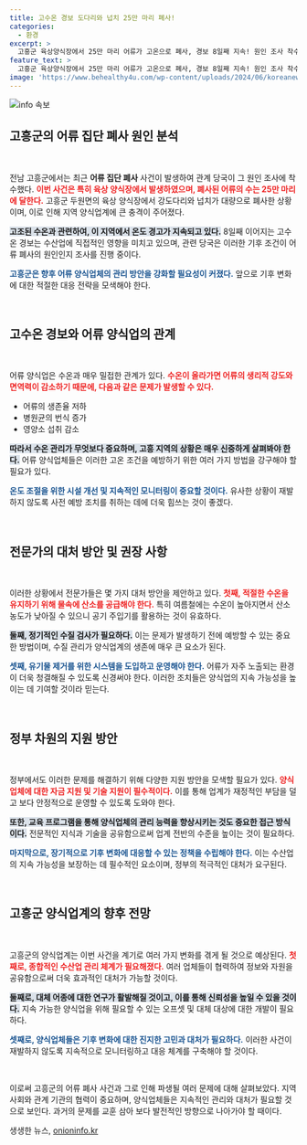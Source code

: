 ```yaml
---
title: 고수온 경보 도다리와 넙치 25만 마리 폐사!
categories:
  - 환경
excerpt: >
  고흥군 육상양식장에서 25만 마리 어류가 고온으로 폐사, 경보 8일째 지속! 원인 조사 착수, 발생 원인은 무엇일까? 클릭해서 자세히 알아보세요!
feature_text: >
  고흥군 육상양식장에서 25만 마리 어류가 고온으로 폐사, 경보 8일째 지속! 원인 조사 착수, 발생 원인은 무엇일까? 클릭해서 자세히 알아보세요!
image: 'https://www.behealthy4u.com/wp-content/uploads/2024/06/koreanews.jpg'
---
```


<p><img src="https://www.behealthy4u.com/wp-content/uploads/2024/06/koreanews.jpg" alt="info 속보" /></p>

<h2 data-ke-size="size26">고흥군의 어류 집단 폐사 원인 분석</h2>

<p data-ke-size="size16">&nbsp;</p>

<p>전남 고흥군에서는 최근 <strong>어류 집단 폐사</strong> 사건이 발생하여 관계 당국이 그 원인 조사에 착수했다. <b><span style="color: #ee2323;">이번 사건은 특히 육상 양식장에서 발생하였으며, 폐사된 어류의 수는 <strong>25만 마리</strong>에 달한다.</span></b> 고흥군 두원면의 육상 양식장에서 강도다리와 넙치가 대량으로 폐사한 상황이며, 이로 인해 지역 양식업계에 큰 충격이 주어졌다. </p>

<p><b><span style="background-color: #21538527;">고조된 수온과 관련하여, 이 지역에서 온도 경고가 지속되고 있다.</span></b> 8일째 이어지는 고수온 경보는 수산업에 직접적인 영향을 미치고 있으며, 관련 당국은 이러한 기후 조건이 어류 폐사의 원인인지 조사를 진행 중이다. </p>

<p><b><span style="color: #1a5490;">고흥군은 향후 어류 양식업체의 관리 방안을 강화할 필요성이 커졌다.</span></b> 앞으로 기후 변화에 대한 적절한 대응 전략을 모색해야 한다.</p>

<p data-ke-size="size16">&nbsp;</p>

<h2 data-ke-size="size26">고수온 경보와 어류 양식업의 관계</h2>

<p data-ke-size="size16">&nbsp;</p>

<p>어류 양식업은 수온과 매우 밀접한 관계가 있다. <b><span style="color: #ee2323;">수온이 올라가면 어류의 생리적 강도와 면역력이 감소하기 때문에, 다음과 같은 문제가 발생할 수 있다.</span></b></p>

<ul>
  <li>어류의 생존율 저하</li>
  <li>병원균의 번식 증가</li>
  <li>영양소 섭취 감소</li>
</ul>

<p><b><span style="background-color: #21538527;">따라서 수온 관리가 무엇보다 중요하며, 고흥 지역의 상황은 매우 신중하게 살펴봐야 한다.</span></b> 어류 양식업체들은 이러한 고온 조건을 예방하기 위한 여러 가지 방법을 강구해야 할 필요가 있다. </p>

<p><b><span style="color: #1a5490;">온도 조절을 위한 시설 개선 및 지속적인 모니터링이 중요할 것이다.</span></b> 유사한 상황이 재발하지 않도록 사전 예방 조치를 취하는 데에 더욱 힘쓰는 것이 좋겠다.</p>

<p data-ke-size="size16">&nbsp;</p>

<h2 data-ke-size="size26">전문가의 대처 방안 및 권장 사항</h2>

<p data-ke-size="size16">&nbsp;</p>

<p>이러한 상황에서 전문가들은 몇 가지 대처 방안을 제안하고 있다. <b><span style="color: #ee2323;">첫째, 적절한 수온을 유지하기 위해 물속에 산소를 공급해야 한다.</span></b> 특히 여름철에는 수온이 높아지면서 산소 농도가 낮아질 수 있으니 공기 주입기를 활용하는 것이 유효하다.</p>

<p><b><span style="background-color: #21538527;">둘째, 정기적인 수질 검사가 필요하다.</span></b> 이는 문제가 발생하기 전에 예방할 수 있는 중요한 방법이며, 수질 관리가 양식업계의 생존에 매우 큰 요소가 된다. </p>

<p><b><span style="color: #1a5490;">셋째, 유기물 제거를 위한 시스템을 도입하고 운영해야 한다.</span></b> 어류가 자주 노출되는 환경이 더욱 청결해질 수 있도록 신경써야 한다. 이러한 조치들은 양식업의 지속 가능성을 높이는 데 기여할 것이라 믿는다. </p>

<p data-ke-size="size16">&nbsp;</p>

<h2 data-ke-size="size26">정부 차원의 지원 방안</h2>

<p data-ke-size="size16">&nbsp;</p>

<p>정부에서도 이러한 문제를 해결하기 위해 다양한 지원 방안을 모색할 필요가 있다. <b><span style="color: #ee2323;">양식업체에 대한 자금 지원 및 기술 지원이 필수적이다.</span></b> 이를 통해 업계가 재정적인 부담을 덜고 보다 안정적으로 운영할 수 있도록 도와야 한다.</p>

<p><b><span style="background-color: #21538527;">또한, 교육 프로그램을 통해 양식업체의 관리 능력을 향상시키는 것도 중요한 접근 방식이다.</span></b> 전문적인 지식과 기술을 공유함으로써 업계 전반의 수준을 높이는 것이 필요하다.</p>

<p><b><span style="color: #1a5490;">마지막으로, 장기적으로 기후 변화에 대응할 수 있는 정책을 수립해야 한다.</span></b> 이는 수산업의 지속 가능성을 보장하는 데 필수적인 요소이며, 정부의 적극적인 대처가 요구된다.</p>

<p data-ke-size="size16">&nbsp;</p>

<h2 data-ke-size="size26">고흥군 양식업계의 향후 전망</h2>

<p data-ke-size="size16">&nbsp;</p>

<p>고흥군의 양식업계는 이번 사건을 계기로 여러 가지 변화를 겪게 될 것으로 예상된다. <b><span style="color: #ee2323;">첫째로, 종합적인 수산업 관리 체계가 필요해졌다.</span></b> 여러 업체들이 협력하여 정보와 자원을 공유함으로써 더욱 효과적인 대처가 가능할 것이다.</p>

<p><b><span style="background-color: #21538527;">둘째로, 대체 어종에 대한 연구가 활발해질 것이고, 이를 통해 신뢰성을 높일 수 있을 것이다.</span></b> 지속 가능한 양식업을 위해 필요할 수 있는 오프셋 및 대체 대상에 대한 개발이 필요하다.</p>

<p><b><span style="color: #1a5490;">셋째로, 양식업체들은 기후 변화에 대한 진지한 고민과 대처가 필요하다.</span></b> 이러한 사건이 재발하지 않도록 지속적으로 모니터링하고 대응 체계를 구축해야 할 것이다.</p>

<p data-ke-size="size16">&nbsp;</p>

<p>이로써 고흥군의 어류 폐사 사건과 그로 인해 파생될 여러 문제에 대해 살펴보았다. 지역 사회와 관계 기관의 협력이 중요하며, 양식업체들은 지속적인 관리와 대처가 필요할 것으로 보인다. 과거의 문제를 교훈 삼아 보다 발전적인 방향으로 나아가야 할 때이다.</p>
생생한 뉴스, <a href="https://onioninfo.kr" rel="dofollow">onioninfo.kr</a>


